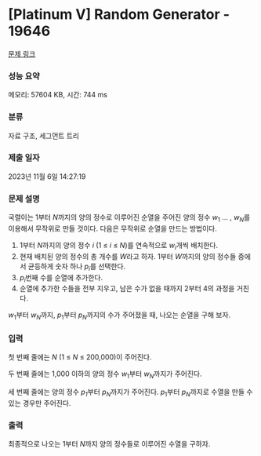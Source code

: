 # [Platinum V] Random Generator - 19646 

[문제 링크](https://www.acmicpc.net/problem/19646) 

### 성능 요약

메모리: 57604 KB, 시간: 744 ms

### 분류

자료 구조, 세그먼트 트리

### 제출 일자

2023년 11월 6일 14:27:19

### 문제 설명

<p>국렬이는 1부터 <em>N</em>까지의 양의 정수로 이루어진 순열을 주어진 양의 정수 <em>w</em><sub>1</sub> ... , <em>w<sub>N</sub></em>를 이용해서 무작위로 만들 것이다. 다음은 무작위로 순열을 만드는 방법이다.</p>

<ol>
	<li>1부터 <em>N</em>까지의 양의 정수 <em>i </em>(1 ≤ <em>i </em>≤ <em>N</em>)를 연속적으로 <em>w<sub>i</sub></em>개씩 배치한다.</li>
	<li>현재 배치된 양의 정수의 총 개수를 <em>W</em>라고 하자. 1부터 <em>W</em>까지의 양의 정수들 중에서 균등하게 숫자 하나 <em>p<sub>i</sub></em>를 선택한다.</li>
	<li><em>p<sub>i</sub></em>번째 수를 순열에 추가한다.</li>
	<li>순열에 추가한 수들을 전부 지우고, 남은 수가 없을 때까지 2부터 4의 과정을 거친다.</li>
</ol>

<p><em>w</em><sub>1</sub>부터 <i>w<sub>N</sub></i>까지, <em>p</em><sub>1</sub>부터 <i>p<sub>N</sub></i>까지의 수가 주어졌을 때, 나오는 순열을 구해 보자.</p>

### 입력 

 <p>첫 번째 줄에는 <em>N </em>(1 ≤ <em>N </em>≤ 200,000)이 주어진다.</p>

<p>두 번째 줄에는 1,000 이하의 양의 정수 <em>w</em><sub>1</sub>부터 <em>w<sub>N</sub></em>까지가 주어진다.</p>

<p>세 번째 줄에는 양의 정수 <em>p<sub>1</sub></em>부터 <em>p<sub>N</sub></em>까지가 주어진다. <em>p</em><sub>1</sub>부터 <em>p<sub>N</sub></em>까지로 수열을 만들 수 있는 경우만 주어진다.</p>

### 출력 

 <p>최종적으로 나오는 1부터 <em>N</em>까지 양의 정수들로 이루어진 수열을 구하자.</p>

